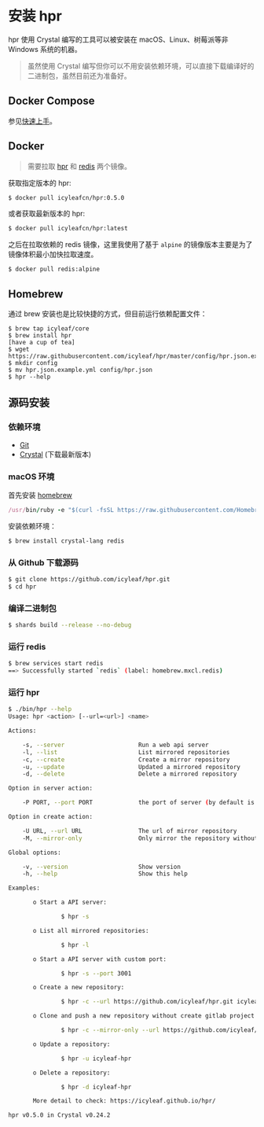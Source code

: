 # 安装 hpr

hpr 使用 Crystal 编写的工具可以被安装在 macOS、Linux、树莓派等非 Windows 系统的机器。

> 虽然使用 Crystal 编写但你可以不用安装依赖环境，可以直接下载编译好的二进制包，虽然目前还为准备好。

## Docker Compose

参见[快速上手](quickstart.md)。

## Docker

> 需要拉取 [hpr](https://hub.docker.com/r/icyleafcn/hpr) 和 [redis](https://hub.docker.com/_/redis) 两个镜像。

获取指定版本的 hpr:

```bash
$ docker pull icyleafcn/hpr:0.5.0
```

或者获取最新版本的 hpr:

```bash
$ docker pull icyleafcn/hpr:latest
```

之后在拉取依赖的 redis 镜像，这里我使用了基于 `alpine` 的镜像版本主要是为了镜像体积最小加快拉取速度。

```bash
$ docker pull redis:alpine
```

## Homebrew

通过 brew 安装也是比较快捷的方式，但目前运行依赖配置文件：

```
$ brew tap icyleaf/core
$ brew install hpr
[have a cup of tea]
$ wget https://raw.githubusercontent.com/icyleaf/hpr/master/config/hpr.json.example.yml
$ mkdir config
$ mv hpr.json.example.yml config/hpr.json
$ hpr --help
```

## 源码安装

### 依赖环境

- [Git](https://git-scm.com/)
- [Crystal](https://github.com/crystal-lang/crystal) (下载最新版本)

### macOS 环境

首先安装 [homebrew](http://brew.sh/)

```ruby
/usr/bin/ruby -e "$(curl -fsSL https://raw.githubusercontent.com/Homebrew/install/master/install)"
```

安装依赖环境：

```bash
$ brew install crystal-lang redis
```

### 从 Github 下载源码

```bash
$ git clone https://github.com/icyleaf/hpr.git
$ cd hpr
```

### 编译二进制包

```bash
$ shards build --release --no-debug
```

### 运行 redis

```bash
$ brew services start redis
==> Successfully started `redis` (label: homebrew.mxcl.redis)
```

### 运行 hpr

```bash
$ ./bin/hpr --help
Usage: hpr <action> [--url=<url>] <name>

Actions:

    -s, --server                     Run a web api server
    -l, --list                       List mirrored repositories
    -c, --create                     Create a mirror repository
    -u, --update                     Updated a mirrored repository
    -d, --delete                     Delete a mirrored repository

Option in server action:

    -P PORT, --port PORT             the port of server (by default is 8848)

Option in create action:

    -U URL, --url URL                The url of mirror repository
    -M, --mirror-only                Only mirror the repository without clone in create action

Global options:

    -v, --version                    Show version
    -h, --help                       Show this help

Examples:

       o Start a API server:

               $ hpr -s

       o List all mirrored repositories:

               $ hpr -l

       o Start a API server with custom port:

               $ hpr -s --port 3001

       o Create a new repository:

               $ hpr -c --url https://github.com/icyleaf/hpr.git icyleaf-hpr

       o Clone and push a new repository without create gitlab project:

               $ hpr -c --mirror-only --url https://github.com/icyleaf/hpr.git icyleaf-hpr

       o Update a repository:

               $ hpr -u icyleaf-hpr

       o Delete a repository:

               $ hpr -d icyleaf-hpr

       More detail to check: https://icyleaf.github.io/hpr/

hpr v0.5.0 in Crystal v0.24.2
```
